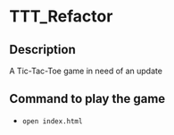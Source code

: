 # TTT_Refactor

## Description
A Tic-Tac-Toe game in need of an update

## Command to play the game
- `open index.html`
